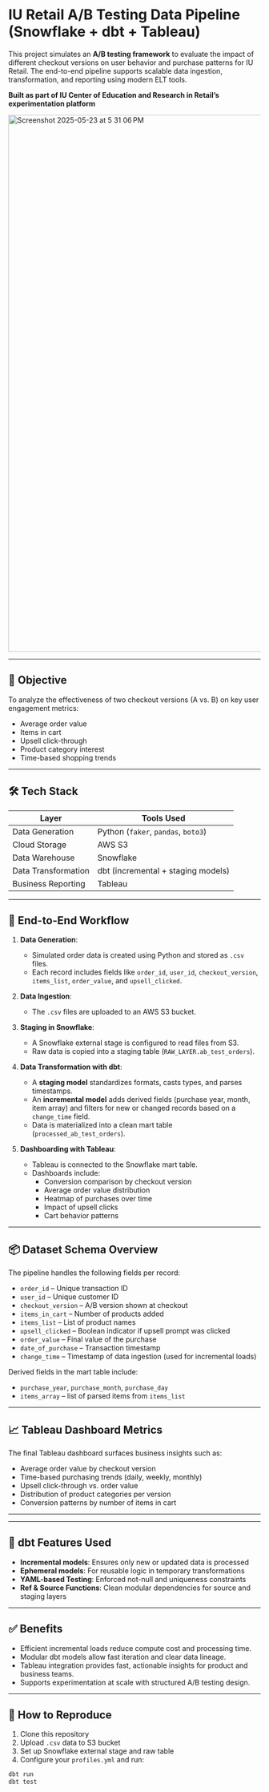 # IU Retail A/B Testing Data Pipeline (Snowflake + dbt + Tableau)

This project simulates an **A/B testing framework** to evaluate the impact of different checkout versions on user behavior and purchase patterns for IU Retail. The end-to-end pipeline supports scalable data ingestion, transformation, and reporting using modern ELT tools.


**Built as part of IU Center of Education and Research in Retail’s experimentation platform**

<img width="1072" alt="Screenshot 2025-05-23 at 5 31 06 PM" src="https://github.com/user-attachments/assets/86328d86-9faf-43dc-ab58-361c7ebe7129" />


---

## 📌 Objective

To analyze the effectiveness of two checkout versions (A vs. B) on key user engagement metrics:

- Average order value
- Items in cart
- Upsell click-through
- Product category interest
- Time-based shopping trends

---

## 🛠️ Tech Stack

| Layer              | Tools Used                                       |
|-------------------|--------------------------------------------------|
| Data Generation    | Python (`faker`, `pandas`, `boto3`)              |
| Cloud Storage      | AWS S3                                           |
| Data Warehouse     | Snowflake                                        |
| Data Transformation| dbt (incremental + staging models)              |
| Business Reporting | Tableau                                          |

---

## 🔁 End-to-End Workflow

1. **Data Generation**: 
   - Simulated order data is created using Python and stored as `.csv` files.
   - Each record includes fields like `order_id`, `user_id`, `checkout_version`, `items_list`, `order_value`, and `upsell_clicked`.

2. **Data Ingestion**:
   - The `.csv` files are uploaded to an AWS S3 bucket.

3. **Staging in Snowflake**:
   - A Snowflake external stage is configured to read files from S3.
   - Raw data is copied into a staging table (`RAW_LAYER.ab_test_orders`).

4. **Data Transformation with dbt**:
   - A **staging model** standardizes formats, casts types, and parses timestamps.
   - An **incremental model** adds derived fields (purchase year, month, item array) and filters for new or changed records based on a `change_time` field.
   - Data is materialized into a clean mart table (`processed_ab_test_orders`).

5. **Dashboarding with Tableau**:
   - Tableau is connected to the Snowflake mart table.
   - Dashboards include:
     - Conversion comparison by checkout version
     - Average order value distribution
     - Heatmap of purchases over time
     - Impact of upsell clicks
     - Cart behavior patterns

---

## 📦 Dataset Schema Overview

The pipeline handles the following fields per record:

- `order_id` – Unique transaction ID
- `user_id` – Unique customer ID
- `checkout_version` – A/B version shown at checkout
- `items_in_cart` – Number of products added
- `items_list` – List of product names
- `upsell_clicked` – Boolean indicator if upsell prompt was clicked
- `order_value` – Final value of the purchase
- `date_of_purchase` – Transaction timestamp
- `change_time` – Timestamp of data ingestion (used for incremental loads)

Derived fields in the mart table include:
- `purchase_year`, `purchase_month`, `purchase_day`
- `items_array` – list of parsed items from `items_list`

---

## 📈 Tableau Dashboard Metrics

The final Tableau dashboard surfaces business insights such as:

- Average order value by checkout version
- Time-based purchasing trends (daily, weekly, monthly)
- Upsell click-through vs. order value
- Distribution of product categories per version
- Conversion patterns by number of items in cart

---

---

## 🧪 dbt Features Used

- **Incremental models**: Ensures only new or updated data is processed
- **Ephemeral models**: For reusable logic in temporary transformations
- **YAML-based Testing**: Enforced not-null and uniqueness constraints
- **Ref & Source Functions**: Clean modular dependencies for source and staging layers

---

## ✅ Benefits

- Efficient incremental loads reduce compute cost and processing time.
- Modular dbt models allow fast iteration and clear data lineage.
- Tableau integration provides fast, actionable insights for product and business teams.
- Supports experimentation at scale with structured A/B testing design.

---

## 🚀 How to Reproduce

1. Clone this repository
2. Upload `.csv` data to S3 bucket
3. Set up Snowflake external stage and raw table
4. Configure your `profiles.yml` and run:

```bash
dbt run
dbt test
